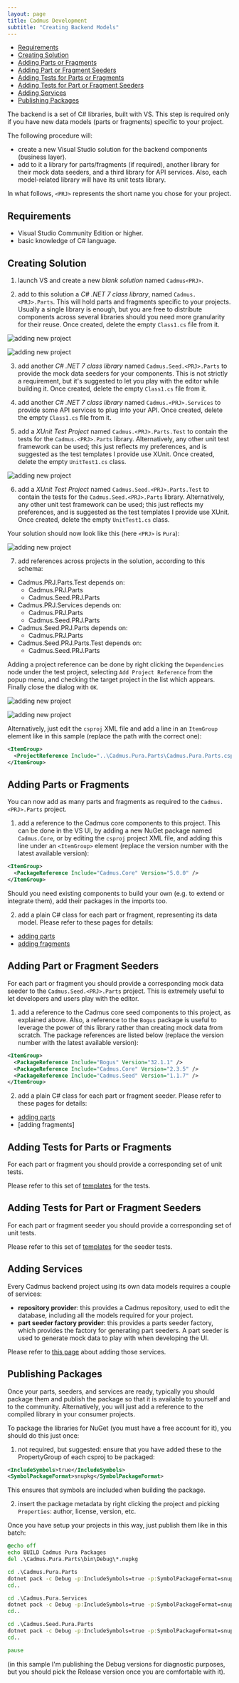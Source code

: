 ```yaml
---
layout: page
title: Cadmus Development
subtitle: "Creating Backend Models"
---
```


- [Requirements](#requirements)
- [Creating Solution](#creating-solution)
- [Adding Parts or Fragments](#adding-parts-or-fragments)
- [Adding Part or Fragment Seeders](#adding-part-or-fragment-seeders)
- [Adding Tests for Parts or Fragments](#adding-tests-for-parts-or-fragments)
- [Adding Tests for Part or Fragment Seeders](#adding-tests-for-part-or-fragment-seeders)
- [Adding Services](#adding-services)
- [Publishing Packages](#publishing-packages)

The backend is a set of C# libraries, built with VS. This step is required only if you have new data models (parts or fragments) specific to your project.

The following procedure will:

- create a new Visual Studio solution for the backend components (business layer).
- add to it a library for parts/fragments (if required), another library for their mock data seeders, and a third library for API services. Also, each model-related library will have its unit tests library.

In what follows, `<PRJ>` represents the short name you chose for your project.

## Requirements

- Visual Studio Community Edition or higher.
- basic knowledge of C# language.

## Creating Solution

1. launch VS and create a new _blank solution_ named `Cadmus<PRJ>`.

2. add to this solution a _C# .NET 7 class library_, named `Cadmus.<PRJ>.Parts`. This will hold parts and fragments specific to your projects. Usually a single library is enough, but you are free to distribute components across several libraries should you need more granularity for their reuse. Once created, delete the empty `Class1.cs` file from it.

![adding new project](../../img/cadmus/a01_add-new-project.png)

![adding new project](../../img/cadmus/a02_add-new-project.png)

3. add another _C# .NET 7 class library_ named `Cadmus.Seed.<PRJ>.Parts` to provide the mock data seeders for your components. This is not strictly a requirement, but it's suggested to let you play with the editor while building it. Once created, delete the empty `Class1.cs` file from it.

4. add another _C# .NET 7 class library_ named `Cadmus.<PRJ>.Services` to provide some API services to plug into your API. Once created, delete the empty `Class1.cs` file from it.

5. add a _XUnit Test Project_ named `Cadmus.<PRJ>.Parts.Test` to contain the tests for the `Cadmus.<PRJ>.Parts` library. Alternatively, any other unit test framework can be used; this just reflects my preferences, and is suggested as the test templates I provide use XUnit. Once created, delete the empty `UnitTest1.cs` class.

![adding new project](../../img/cadmus/a03_add-new-xunit-project.png)

6. add a _XUnit Test Project_ named `Cadmus.Seed.<PRJ>.Parts.Test` to contain the tests for the `Cadmus.Seed.<PRJ>.Parts` library. Alternatively, any other unit test framework can be used; this just reflects my preferences, and is suggested as the test templates I provide use XUnit. Once created, delete the empty `UnitTest1.cs` class.

Your solution should now look like this (here `<PRJ>` is `Pura`):

![adding new project](../../img/cadmus/a04_solution.png)

7. add references across projects in the solution, according to this schema:

- Cadmus.PRJ.Parts.Test depends on:
  - Cadmus.PRJ.Parts
  - Cadmus.Seed.PRJ.Parts
- Cadmus.PRJ.Services depends on:
  - Cadmus.PRJ.Parts
  - Cadmus.Seed.PRJ.Parts
- Cadmus.Seed.PRJ.Parts depends on:
  - Cadmus.PRJ.Parts
- Cadmus.Seed.PRJ.Parts.Test depends on:
  - Cadmus.Seed.PRJ.Parts

Adding a project reference can be done by right clicking the `Dependencies` node under the test project, selecting `Add Project Reference` from the popup menu, and checking the target project in the list which appears. Finally close the dialog with `OK`.

![adding new project](../../img/cadmus/a05_project-deps.png)

![adding new project](../../img/cadmus/a06_project-deps.png)

Alternatively, just edit the `csproj` XML file and add a line in an `ItemGroup` element like in this sample (replace the path with the correct one):

```xml
<ItemGroup>
  <ProjectReference Include="..\Cadmus.Pura.Parts\Cadmus.Pura.Parts.csproj" />
</ItemGroup>
```

## Adding Parts or Fragments

You can now add as many parts and fragments as required to the `Cadmus.<PRJ>.Parts` project.

1. add a reference to the Cadmus core components to this project. This can be done in the VS UI, by adding a new NuGet package named `Cadmus.Core`, or by editing the `csproj` project XML file, and adding this line under an `<ItemGroup>` element (replace the version number with the latest available version):

```xml
<ItemGroup>
  <PackageReference Include="Cadmus.Core" Version="5.0.0" />
</ItemGroup>
```

Should you need existing components to build your own (e.g. to extend or integrate them), add their packages in the imports too.

2. add a plain C# class for each part or fragment, representing its data model. Please refer to these pages for details:

- [adding parts](./adding-parts.md)
- [adding fragments](./adding-fragments.md)

## Adding Part or Fragment Seeders

For each part or fragment you should provide a corresponding mock data seeder to the `Cadmus.Seed.<PRJ>.Parts` project. This is extremely useful to let developers and users play with the editor.

1. add a reference to the Cadmus core seed components to this project, as explained above. Also, a reference to the `Bogus` package is useful to leverage the power of this library rather than creating mock data from scratch. The package references are listed below (replace the version number with the latest available version):

```xml
<ItemGroup>
  <PackageReference Include="Bogus" Version="32.1.1" />
  <PackageReference Include="Cadmus.Core" Version="2.3.5" />
  <PackageReference Include="Cadmus.Seed" Version="1.1.7" />
</ItemGroup>
```

2. add a plain C# class for each part or fragment seeder. Please refer to these pages for details:

- [adding parts](../backend-part)
- [adding fragments]

## Adding Tests for Parts or Fragments

For each part or fragment you should provide a corresponding set of unit tests.

Please refer to this set of [templates](../adding-parts.md#test-templates) for the tests.

## Adding Tests for Part or Fragment Seeders

For each part or fragment seeder you should provide a corresponding set of unit tests.

Please refer to this set of [templates](../adding-parts.md#adding-tests-for-part-or-fragment-seeders) for the seeder tests.

## Adding Services

Every Cadmus backend project using its own data models requires a couple of services:

- **repository provider**: this provides a Cadmus repository, used to edit the database, including all the models required for your project.
- **part seeder factory provider**: this provides a parts seeder factory, which provides the factory for generating part seeders. A part seeder is used to generate mock data to play with when developing the UI.

Please refer to [this page](backend-core-svc.md) about adding those services.

## Publishing Packages

Once your parts, seeders, and services are ready, typically you should package them and publish the package so that it is available to yourself and to the community. Alternatively, you will just add a reference to the compiled library in your consumer projects.

To package the libraries for NuGet (you must have a free account for it), you should do this just once:

1. not required, but suggested: ensure that you have added these to the PropertyGroup of each csproj to be packaged:

```xml
<IncludeSymbols>true</IncludeSymbols>
<SymbolPackageFormat>snupkg</SymbolPackageFormat>
```

This ensures that symbols are included when building the package.

2. insert the package metadata by right clicking the project and picking `Properties`: author, license, version, etc.

Once you have setup your projects in this way, just publish them like in this batch:

```bat
@echo off
echo BUILD Cadmus Pura Packages
del .\Cadmus.Pura.Parts\bin\Debug\*.nupkg

cd .\Cadmus.Pura.Parts
dotnet pack -c Debug -p:IncludeSymbols=true -p:SymbolPackageFormat=snupkg
cd..

cd .\Cadmus.Pura.Services
dotnet pack -c Debug -p:IncludeSymbols=true -p:SymbolPackageFormat=snupkg
cd..

cd .\Cadmus.Seed.Pura.Parts
dotnet pack -c Debug -p:IncludeSymbols=true -p:SymbolPackageFormat=snupkg
cd..

pause
```

(in this sample I'm publishing the Debug versions for diagnostic purposes, but you should pick the Release version once you are comfortable with it).
